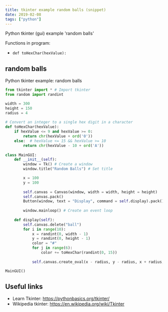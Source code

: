 ```yaml
---
title: tkinter example random balls (snippet)
date: 2019-02-08
tags: ["python"]
---
```

Python tkinter (gui) example 'random balls'

Functions in program: 
* `def toHexChar(hexValue):`

## random balls

Python tkinter example: random balls

```python
from tkinter import * # Import tkinter
from random import randint    

width = 300
height = 150
radius = 4    
 
# Convert an integer to a single hex digit in a character 
def toHexChar(hexValue):
    if hexValue <= 9 and hexValue >= 0:
        return chr(hexValue + ord('0'))
    else:  # hexValue <= 15 && hexValue >= 10
        return chr(hexValue - 10 + ord('A'))
        
class MainGUI:
    def __init__(self):
        window = Tk() # Create a window
        window.title("Random Balls") # Set title

        x = 100
        y = 100
        
        self.canvas = Canvas(window, width = width, height = height)
        self.canvas.pack()
        Button(window, text = "Display", command = self.display).pack()
        
        window.mainloop() # Create an event loop
   
    def display(self): 
        self.canvas.delete("ball")
        for i in range(10):
            x = randint(0, width - 1)
            y = randint(0, height - 1)
            color = "#"
            for j in range(6):
                color += toHexChar(randint(0, 15))
                
            self.canvas.create_oval(x - radius, y - radius, x + radius, y + radius, fill = color, tags = "ball")

MainGUI()


```

## Useful links

- Learn Tkinter: https://pythonbasics.org/tkinter/
- Wikipedia tkinter: https://en.wikipedia.org/wiki/Tkinter
